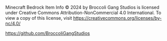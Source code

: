 Minecraft Bedrock Item Info © 2024 by Broccoli Gang Studios is licensed under Creative Commons Attribution-NonCommercial 4.0 International. To view a copy of this license, visit https://creativecommons.org/licenses/by-nc/4.0/

https://github.com/BroccoliGangStudios
